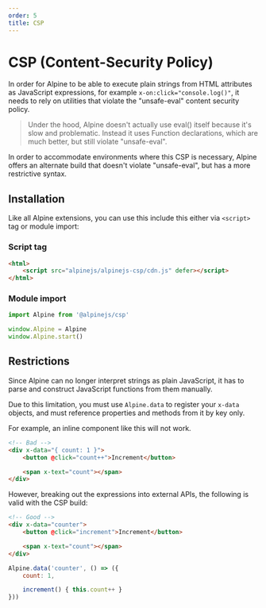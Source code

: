 ```yaml
---
order: 5
title: CSP
---
```


# CSP (Content-Security Policy)

In order for Alpine to be able to execute plain strings from HTML attributes as JavaScript expressions, for example `x-on:click="console.log()"`, it needs to rely on utilities that violate the "unsafe-eval" content security policy.

> Under the hood, Alpine doesn't actually use eval() itself because it's slow and problematic. Instead it uses Function declarations, which are much better, but still violate "unsafe-eval".

In order to accommodate environments where this CSP is necessary, Alpine offers an alternate build that doesn't violate "unsafe-eval", but has a more restrictive syntax.

<a name="installation"></a>
## Installation

Like all Alpine extensions, you can use this include this either via `<script>` tag or module import:

<a name="script-tag"></a>
### Script tag

```html
<html>
    <script src="alpinejs/alpinejs-csp/cdn.js" defer></script>
</html>
```

<a name="module-import"></a>
### Module import

```js
import Alpine from '@alpinejs/csp'

window.Alpine = Alpine
window.Alpine.start()
```

<a name="restrictions"></a>
## Restrictions

Since Alpine can no longer interpret strings as plain JavaScript, it has to parse and construct JavaScript functions from them manually.

Due to this limitation, you must use `Alpine.data` to register your `x-data` objects, and must reference properties and methods from it by key only.

For example, an inline component like this will not work.

```html
<!-- Bad -->
<div x-data="{ count: 1 }">
    <button @click="count++">Increment</button>

    <span x-text="count"></span>
</div>
```

However, breaking out the expressions into external APIs, the following is valid with the CSP build:

```html
<!-- Good -->
<div x-data="counter">
    <button @click="increment">Increment</button>

    <span x-text="count"></span>
</div>
```
```js
Alpine.data('counter', () => ({
    count: 1,

    increment() { this.count++ }
}))
```
